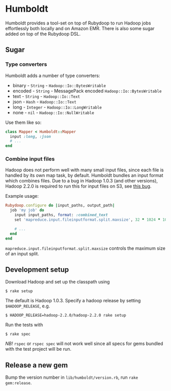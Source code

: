 # Humboldt

Humboldt provides a tool-set on top of Rubydoop to run Hadoop jobs
effortlessly both locally and on Amazon EMR. There is also some sugar
added on top of the Rubydoop DSL.

## Sugar

### Type converters

Humboldt adds a number of type converters:

* binary - `String` - `Hadoop::Io::BytesWritable`
* encoded - `String` - MessagePack encoded `Hadoop::Io::BytesWritable`
* text - `String` - `Hadoop::Io::Text`
* json - `Hash` - `Hadoop::Io::Text`
* long - `Integer` - `Hadoop::Io::LongWritable`
* none - `nil` - `Hadoop::Io::NullWritable`

Use them like so:

```ruby
class Mapper < Humboldt::Mapper
  input :long, :json
  # ...
end
```

### Combine input files

Hadoop does not perform well with many small input files, since each
file is handled by its own map task, by default. Humboldt bundles an
input format which combines files. Due to a bug in Hadoop 1.0.3 (and
other versions), Hadoop 2.2.0 is required to run this for input files
on S3, see
[this bug](https://issues.apache.org/jira/browse/MAPREDUCE-1806).

Example usage:

```ruby
Rubydoop.configure do |input_paths, output_path|
  job 'my job' do
    input input_paths, format: :combined_text
    set 'mapreduce.input.fileinputformat.split.maxsize', 32 * 1024 * 1024

    # ...
  end
end
```

`mapreduce.input.fileinputformat.split.maxsize` controls the maximum
size of an input split.

## Development setup

Download Hadoop and set up the classpath using

    $ rake setup

The default is Hadoop 1.0.3. Specify a hadoop release by setting
`$HADOOP_RELEASE`, e.g.

    $ HADOOP_RELEASE=hadoop-2.2.0/hadoop-2.2.0 rake setup

Run the tests with

    $ rake spec

_NB!_ `rspec` or `rspec spec` will not work well since all specs for
gems bundled with the test project will be run.

## Release a new gem

Bump the version number in `lib/humboldt/version.rb`, run `rake gem:release`.
